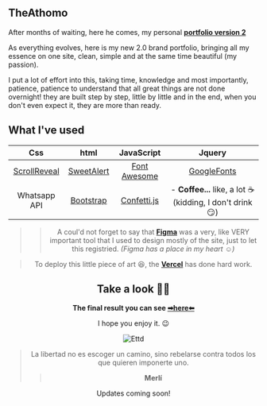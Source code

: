 ## TheAthomo
After months of waiting, here he comes, my personal **[portfolio version 2](https://theathomo.vercel.app/)**

As everything evolves, here is my new 2.0 brand portfolio, bringing all my essence on one site, clean, simple and at the same time beautiful (my passion). 

I put a lot of effort into this, taking time, knowledge and most importantly, patience, patience to understand that all great things are not done overnight! 
they are built step by step, little by little and in the end, when you don't even expect it, they are more than ready.

## What I've used
<div align="center">
 
|      Css     |    html    |  JavaScript |    Jquery   |
|:------------:|:----------:|:-----------:|:-----------:|
| [ScrollReveal](https://scrollrevealjs.org/) | [SweetAlert](https://sweetalert2.github.io/) | [Font Awesome](https://fontawesome.com/) | [GoogleFonts](https://fonts.google.com/) |
| Whatsapp API | [Bootstrap](https://getbootstrap.com/)  | [Confetti.js](https://agezao.github.io/confetti-js/) | - **Coffee...** like, a lot ☕ (kidding, I don't drink 😏)  |
 
<div \>
 
>> A coul'd not forget to say that **[Figma](https://www.figma.com/ui-design-tool/)** was a very, like VERY important tool that I used to design mostly of the site, 
just to let this registried. *(Figma has a place in my heart ☺)*

> To deploy this little piece of art 😆, the **[Vercel](https://vercel.com/docs/concepts/deployments/overview)** has done hard work. 

## Take a look 🙆‍♂️

 **The final result you can see [➡here⬅](https://theathomo.vercel.app/)**
 
 I hope you enjoy it. 😉
 
<div align="center">

![Ettd](https://user-images.githubusercontent.com/94147847/173358102-4c7362ce-34d3-4704-80d7-365350deb04e.gif)

 > La libertad no es escoger un camino, sino rebelarse contra todos los que quieren imponerte uno.
 >> **Merlí**
 
 <p>Updates coming soon!</p>
<div \>
